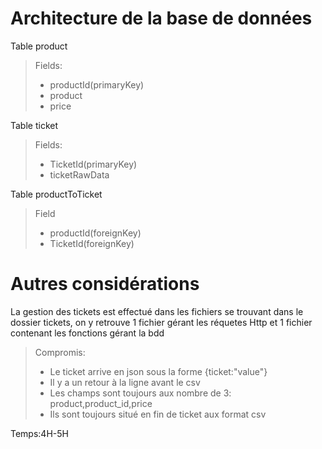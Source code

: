 
# Architecture de la base de données
Table product

>Fields:
>- productId(primaryKey)
>- product
>- price

Table ticket

>Fields:
>- TicketId(primaryKey)
>- ticketRawData

Table productToTicket

>Field
>- productId(foreignKey)
>- TicketId(foreignKey)

#  Autres considérations
La gestion des tickets est effectué dans les fichiers se trouvant dans le dossier tickets,
on y retrouve 1 fichier gérant les réquetes Http et 1 fichier contenant les fonctions gérant la bdd

>Compromis:
>- Le ticket arrive en json sous la forme {ticket:"value"}
>- Il y a un retour à la ligne avant le csv
>- Les champs sont toujours aux nombre de 3: product,product_id,price
>- Ils sont toujours situé en fin de ticket aux format csv

Temps:4H-5H